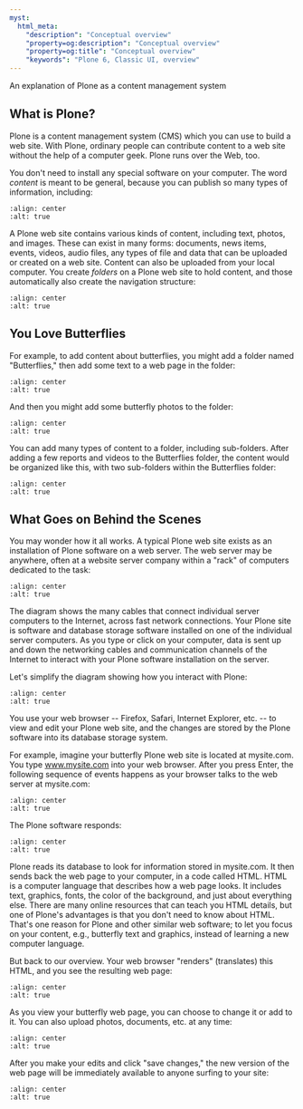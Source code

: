 ```yaml
---
myst:
  html_meta:
    "description": "Conceptual overview"
    "property=og:description": "Conceptual overview"
    "property=og:title": "Conceptual overview"
    "keywords": "Plone 6, Classic UI, overview"
---
```


An explanation of Plone as a content management system

## What is Plone?

Plone is a content management system (CMS) which you can use to build a
web site. With Plone, ordinary people can contribute content to a web
site without the help of a computer geek. Plone runs over the Web, too.

You don't need to install any special software on your computer.
The word *content* is meant to be general, because you can publish so
many types of information, including:

```{figure} content_types_into_plone.png
:align: center
:alt: true
```

A Plone web site contains various kinds of content, including text,
photos, and images. These can exist in many forms: documents, news
items, events, videos, audio files, any types of file and data that can
be uploaded or created on a web site. Content can also be uploaded from
your local computer. You create *folders* on a Plone web site to hold
content, and those automatically also create the navigation structure:

```{figure} content_is_added_to_folders.png
:align: center
:alt: true
```

## You Love Butterflies

For example, to add content about butterflies, you might add a folder
named "Butterflies," then add some text to a web page in the folder:

```{figure} butterflies_folder_text.png
:align: center
:alt: true
```

And then you might add some butterfly photos to the folder:

```{figure} butterflies_folder.png
:align: center
:alt: true
```

You can add many types of content to a folder, including sub-folders.
After adding a few reports and videos to the Butterflies folder, the
content would be organized like this, with two sub-folders within the
Butterflies folder:

```{figure} folders_within_folders.png
:align: center
:alt: true
```

## What Goes on Behind the Scenes

You may wonder how it all works. A typical Plone web site exists as an
installation of Plone software on a web server. The web server may be
anywhere, often at a website server company within a "rack" of computers
dedicated to the task:

```{figure} server_rack.png
:align: center
:alt: true
```

The diagram shows the many cables that connect individual server
computers to the Internet, across fast network connections. Your Plone
site is software and database storage software installed on one of
the individual server computers. As you type or click on your computer,
data is sent up and down the networking cables and communication
channels of the Internet to interact with your Plone software
installation on the server.

Let's simplify the diagram showing how you interact with Plone:

```{figure} client_to_server_simple.png
:align: center
:alt: true
```

You use your web browser -- Firefox, Safari, Internet Explorer, etc. --
to view and edit your Plone web site, and the changes are stored by the
Plone software into its database storage system.

For example, imagine your butterfly Plone web site is located at
mysite.com. You type www.mysite.com into your web browser. After you
press Enter, the following sequence of events happens as your browser
talks to the web server at mysite.com:

```{figure} client_request.png
:align: center
:alt: true
```

The Plone software responds:

```{figure} server_response.png
:align: center
:alt: true
```

Plone reads its database to look for information stored in mysite.com.
It then sends back the web page to your computer, in a code called HTML.
HTML is a computer language that describes how a web page looks. It
includes text, graphics, fonts, the color of the background, and just
about everything else. There are many online resources that can teach
you HTML details, but one of Plone's advantages is that you don't
need to know about HTML. That's one reason for Plone and other
similar web software; to let you focus on your content, e.g., butterfly
text and graphics, instead of learning a new computer language.

But back to our overview. Your web browser "renders" (translates) this
HTML, and you see the resulting web page:

```{figure} my_site_served.png
:align: center
:alt: true
```

As you view your butterfly web page, you can choose to change it or add
to it. You can also upload photos, documents, etc. at any time:

```{figure} plone_donut.png
:align: center
:alt: true
```

After you make your edits and click "save changes," the new version of
the web page will be immediately available to anyone surfing to your
site:

```{figure} plone_donut_full.png
:align: center
:alt: true
```
